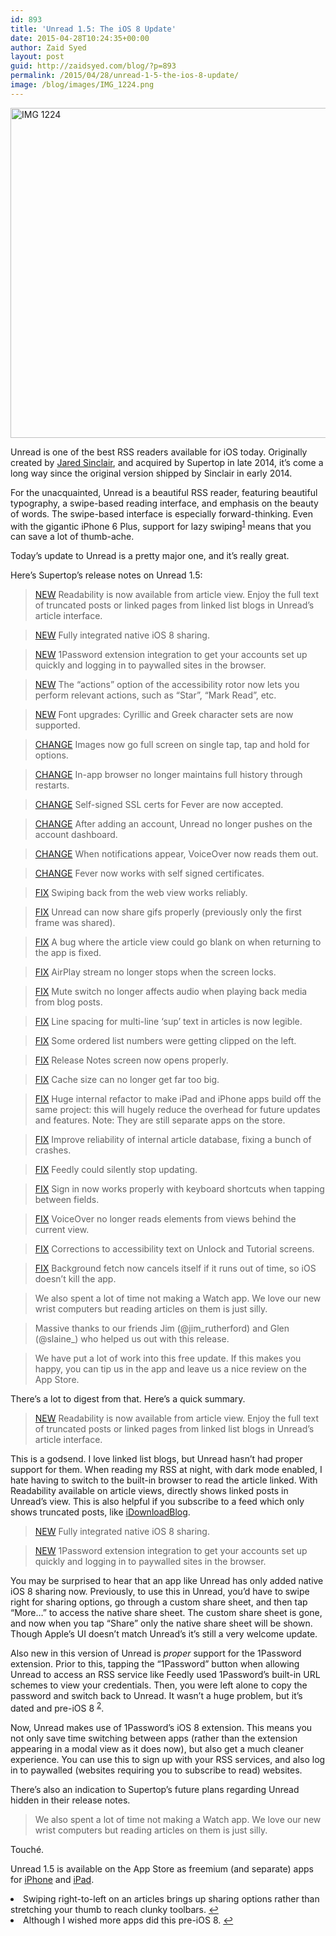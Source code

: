 ```yaml
---
id: 893
title: 'Unread 1.5: The iOS 8 Update'
date: 2015-04-28T10:24:35+00:00
author: Zaid Syed
layout: post
guid: http://zaidsyed.com/blog/?p=893
permalink: /2015/04/28/unread-1-5-the-ios-8-update/
image: /blog/images/IMG_1224.png
---
```

<img src="http://zaidsyed.com/images/IMG_1224.png" alt="IMG 1224" title="IMG_1224.png" border="0" width="599" height="528" />
  
Unread is one of the best RSS readers available for iOS today. Originally created by [Jared Sinclair](http://jaredsinclair.com/archived-unread "Unread - Jared Sinclar"), and acquired by Supertop in late 2014, it’s come a long way since the original version shipped by Sinclair in early 2014.

For the unacquainted, Unread is a beautiful RSS reader, featuring beautiful typography, a swipe-based reading interface, and emphasis on the beauty of words. The swipe-based interface is especially forward-thinking. Even with the gigantic iPhone 6 Plus, support for lazy swiping<sup id="fnref-893-1"><a href="#fn-893-1" rel="footnote">1</a></sup> means that you can save a lot of thumb-ache.

Today’s update to Unread is a pretty major one, and it’s really great.

Here’s Supertop’s release notes on Unread 1.5:

> [NEW](#) Readability is now available from article view. Enjoy the full text of truncated posts or linked pages from linked list blogs in Unread&#8217;s article interface.
    
> [NEW](#) Fully integrated native iOS 8 sharing.
    
> [NEW](#) 1Password extension integration to get your accounts set up quickly and logging in to paywalled sites in the browser.
    
> [NEW](#) The &#8220;actions&#8221; option of the accessibility rotor now lets you perform relevant actions, such as &#8220;Star&#8221;, &#8220;Mark Read&#8221;, etc.
    
> [NEW](#) Font upgrades: Cyrillic and Greek character sets are now supported.
    
> [CHANGE](#) Images now go full screen on single tap, tap and hold for options.
    
> [CHANGE](#) In-app browser no longer maintains full history through restarts.
    
> [CHANGE](#) Self-signed SSL certs for Fever are now accepted.
    
> [CHANGE](#) After adding an account, Unread no longer pushes on the account dashboard.
    
> [CHANGE](#) When notifications appear, VoiceOver now reads them out.
    
> [CHANGE](#) Fever now works with self signed certificates.
    
> [FIX](#) Swiping back from the web view works reliably.
    
> [FIX](#) Unread can now share gifs properly (previously only the first frame was shared).
    
> [FIX](#) A bug where the article view could go blank on when returning to the app is fixed.
    
> [FIX](#) AirPlay stream no longer stops when the screen locks.
    
> [FIX](#) Mute switch no longer affects audio when playing back media from blog posts.
    
> [FIX](#) Line spacing for multi-line &#8216;sup&#8217; text in articles is now legible.
    
> [FIX](#) Some ordered list numbers were getting clipped on the left.
    
> [FIX](#) Release Notes screen now opens properly.
    
> [FIX](#) Cache size can no longer get far too big.
    
> [FIX](#) Huge internal refactor to make iPad and iPhone apps build off the same project: this will hugely reduce the overhead for future updates and features. Note: They are still separate apps on the store.
    
> [FIX](#) Improve reliability of internal article database, fixing a bunch of crashes.
    
> [FIX](#) Feedly could silently stop updating.
    
> [FIX](#) Sign in now works properly with keyboard shortcuts when tapping between fields.
    
> [FIX](#) VoiceOver no longer reads elements from views behind the current view.
    
> [FIX](#) Corrections to accessibility text on Unlock and Tutorial screens.
    
> [FIX](#) Background fetch now cancels itself if it runs out of time, so iOS doesn&#8217;t kill the app.
    
> We also spent a lot of time not making a Watch app. We love our new wrist computers but reading articles on them is just silly.
    
> Massive thanks to our friends Jim (@jim&#95;rutherford) and Glen (@slaine&#95;) who helped us out with this release.
    
> We have put a lot of work into this free update. If this makes you happy, you can tip us in the app and leave us a nice review on the App Store. 

There’s a lot to digest from that. Here’s a quick summary.

> [NEW](#) Readability is now available from article view. Enjoy the full text of truncated posts or linked pages from linked list blogs in Unread&#8217;s article interface. 

This is a godsend. I love linked list blogs, but Unread hasn’t had proper support for them. When reading my RSS at night, with dark mode enabled, I hate having to switch to the built-in browser to read the article linked. With Readability available on article views, directly shows linked posts in Unread’s view. This is also helpful if you subscribe to a feed which only shows truncated posts, like [iDownloadBlog](idownloadblog.com "iDownloadBlog").

> [NEW](#) Fully integrated native iOS 8 sharing.
    
> [NEW](#) 1Password extension integration to get your accounts set up quickly and logging in to paywalled sites in the browser. 

You may be surprised to hear that an app like Unread has only added native iOS 8 sharing now. Previously, to use this in Unread, you’d have to swipe right for sharing options, go through a custom share sheet, and then tap “More…” to access the native share sheet. The custom share sheet is gone, and now when you tap “Share” only the native share sheet will be shown. Though Apple’s UI doesn’t match Unread’s it’s still a very welcome update.

Also new in this version of Unread is _proper_ support for the 1Password extension. Prior to this, tapping the “1Password” button when allowing Unread to access an RSS service like Feedly used 1Password’s built-in URL schemes to view your credentials. Then, you were left alone to copy the password and switch back to Unread. It wasn’t a huge problem, but it’s dated and pre-iOS 8 <sup id="fnref-893-2"><a href="#fn-893-2" rel="footnote">2</a></sup>.

Now, Unread makes use of 1Password’s iOS 8 extension. This means you not only save time switching between apps (rather than the extension appearing in a modal view as it does now), but also get a much cleaner experience. You can use this to sign up with your RSS services, and also log in to paywalled (websites requiring you to subscribe to read) websites.

There’s also an indication to Supertop’s future plans regarding Unread hidden in their release notes.

> We also spent a lot of time not making a Watch app. We love our new wrist computers but reading articles on them is just silly. 

Touché.

Unread 1.5 is available on the App Store as freemium (and separate) apps for [iPhone](https://itunes.apple.com/app/id911364254 "Unread for iPhone") and [iPad](https://itunes.apple.com/us/app/unread-for-ipad-rss-news-reader/id911472824 "Unread for iPad").

<li id="fn-893-1">
  Swiping right-to-left on an articles brings up sharing options rather than stretching your thumb to reach clunky toolbars.&#160;<a href="#fnref-893-1" rev="footnote">&#8617;</a>
</li>
<li id="fn-893-2">
  Although I wished more apps did this pre-iOS 8.&#160;<a href="#fnref-893-2" rev="footnote">&#8617;</a> </fn></footnotes>